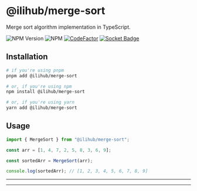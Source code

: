 # @ilihub/merge-sort

Merge sort algorithm implementation in TypeScript.

![NPM Version](https://img.shields.io/npm/v/%40ilihub%2Fmerge-sort?color=33cd56&logo=npm)
![NPM](https://img.shields.io/npm/l/%40ilihub%2Fmerge-sort)
[![CodeFactor](https://www.codefactor.io/repository/github/ilihub/npm/badge)](https://www.codefactor.io/repository/github/ilihub/npm)
[![Socket Badge](https://socket.dev/api/badge/npm/package/@ilihub/merge-sort)](https://socket.dev/npm/package/@ilihub/merge-sort)

## Installation

```bash
# if you're using pnpm
pnpm add @ilihub/merge-sort

# or, if you're using npm
npm install @ilihub/merge-sort

# or, if you're using yarn
yarn add @ilihub/merge-sort
```

## Usage

```javascript
import { MergeSort } from "@ilihub/merge-sort";

const arr = [1, 4, 7, 2, 5, 8, 3, 6, 9];

const sortedArr = MergeSort(arr);

console.log(sortedArr); // [1, 2, 3, 4, 5, 6, 7, 8, 9]
```

---

<!-- sponsors_and_backers_section_start -->

<!-- sponsors_and_backers_section_end -->

---
